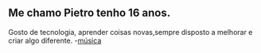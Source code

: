 ## Me chamo **Pietro** tenho **16 anos**.
Gosto de tecnologia, aprender coisas novas,sempre disposto a melhorar e criar algo diferente.
-[música](https://www.youtube.com/watch?v=YP0vJSzEJAs)
